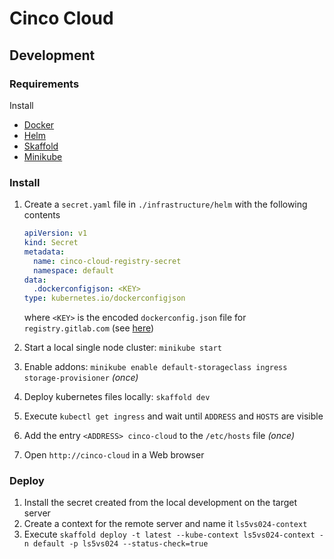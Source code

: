 # Cinco Cloud

## Development

### Requirements

Install

- [Docker][docker]
- [Helm][helm]
- [Skaffold][skaffold]
- [Minikube][minikube]

### Install

1. Create a `secret.yaml` file in `./infrastructure/helm` with the following contents

    ```yaml
    apiVersion: v1
    kind: Secret
    metadata:
      name: cinco-cloud-registry-secret
      namespace: default
    data:
      .dockerconfigjson: <KEY>
    type: kubernetes.io/dockerconfigjson
    ```

    where `<KEY>` is the encoded `dockerconfig.json` file for `registry.gitlab.com` (see [here][docker-secret])

2. Start a local single node cluster: `minikube start`
3. Enable addons: `minikube enable default-storageclass ingress storage-provisioner` *(once)*
4. Deploy kubernetes files locally: `skaffold dev`
5. Execute `kubectl get ingress` and wait until `ADDRESS` and `HOSTS` are visible
6. Add the entry `<ADDRESS> cinco-cloud` to the `/etc/hosts` file *(once)*
7. Open `http://cinco-cloud` in a Web browser

[helm]: https://helm.sh/
[docker]: https://docs.docker.com/get-docker/
[skaffold]: https://skaffold.dev/
[minikube]: https://minikube.sigs.k8s.io/
[docker-secret]: https://kubernetes.io/docs/tasks/configure-pod-container/pull-image-private-registry/


### Deploy

1. Install the secret created from the local development on the target server
2. Create a context for the remote server and name it `ls5vs024-context`
3. Execute `skaffold deploy -t latest --kube-context ls5vs024-context -n default -p ls5vs024 --status-check=true`
